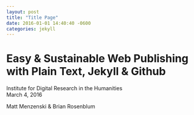 ```yaml
---
layout: post
title: "Title Page"
date: 2016-01-01 14:40:40 -0600
categories: jekyll
---
```


# Easy & Sustainable Web Publishing with Plain Text, Jekyll & Github

Institute for Digital Research in the Humanities  
March 4, 2016  

Matt Menzenski & Brian Rosenblum
